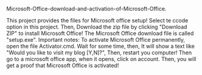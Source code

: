 Microsoft-Office-download-and-activation-of-Microsoft-Office.

This project provides the files for Microsoft office setup! Select te ccode option in this project. Then, Download the zip file by clicking "Download ZIP" to install Microsoft Office! The Microsoft Office download file is called "setup.exe". Important notes: To activate Microsoft Office permanently, open the file Activator.cmd. Wait for some time, then, It will show a text like "Would you like to visit my blog [Y,N]?", Then, restart you computer! Then go to a microsoft office app, when it opens, click on account. Then, you will get a proof that Microsoft Office is activated!
